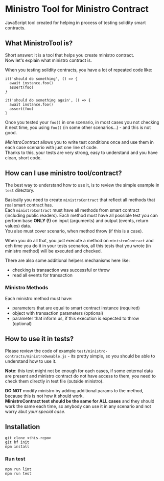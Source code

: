 # Ministro Tool for Ministro Contract

JavaScript tool created for helping in process of testing solidity smart contracts.

## What MinistroTool is?

Short answer: it is a tool that helps you create ministro contract.  
Now let's explain what ministro contract is.

When you testing solidity contracts, you have a lot of repeated code like:
 
 ```
 it('should do something', () => {
   await instance.foo()
   assert(foo)
 }
 
 it('should do something again', () => {
   await instance.foo()
   assert(foo)
 }
 ```
 
 Once you tested your `foo()` in one scenario, in most cases you not checking it 
 next time, you using `foo()` (in some other scenarios...) - and this is not good.
 
 *MinistroContract* allows you to write test conditions once and use them
 in each case scenario with just one line of code.  
 Thanks to this, your tests are very strong, easy to understand
  and you have clean, short code.
 
 ## How can I use ministro tool/contract?
 
 The best way to understand how to use it, is to review the simple example in `test` directory.
 
 Basically you need to create `ministroContract` that reflect all methods 
 that real smart contract has.  
 Each `ministroContract` must have all methods from smart contract (including public readers).
 Each method must have all possible test you can perform base 
 **ONLY (!)** on input (arguments) and output (events, return values) data.  
 You also must cover scenario, when method throw (if this is a case).
 
 When you do all that, you just execute a method on `ministroContract`
 and ech time you do it in your tests scenarios, all this tests that you wrote 
 (in ministro method) will be executed and checked.
 
 There are also some additional helpers mechanisms here like:
 * checking is transaction was successful or throw
 * read all events for transaction
 
 ### Ministro Methods
  
 Each ministro method must have:
 * parameters that are equal to smart contract instance (required)
 * object with transaction parameters (optional)
 * parameter that inform us, if this execution is expected to throw (optional)
 
 ## How to use it in tests? 
 
 Please review the code of example `test/ministro-contracts/ministroOwnable.js` - 
  its pretty simple, so you should be able to understand how to use it.
 
 **Note:** this test might not be enough for each cases, if some external 
 data are present and ministro contract do not have access to them, 
 you need to check them directly in test file (outside ministro).
 
 **DO NOT** modify ministro by adding additional params to the method, 
 because this is not how it should work.  
 **MinistroContract test should be the same for ALL cases** and they should
 work the same each time, so anybody can use it in any scenario 
 and not worry abut *your special case*. 
 
 
 ## Installation
 
```
git clone <this-repo>
git hf init
npm install
```

### Run test

```
npm run lint
npm run test
```
